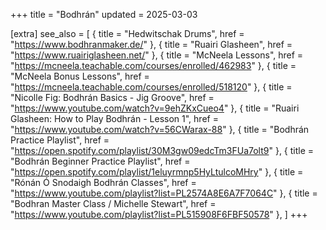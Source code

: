 +++
title = "Bodhrán"
updated = 2025-03-03

[extra]
see_also = [
	{ title = "Hedwitschak Drums", href = "https://www.bodhranmaker.de/" },
    { title = "Ruairi Glasheen", href = "https://www.ruairiglasheen.net/" },
	{ title = "McNeela Lessons", href = "https://mcneela.teachable.com/courses/enrolled/462983" },
	{ title = "McNeela Bonus Lessons", href = "https://mcneela.teachable.com/courses/enrolled/518120" },
	{ title = "Nicolle Fig: Bodhrán Basics - Jig Groove", href = "https://www.youtube.com/watch?v=9ehZKxCueo4" },
	{ title = "Ruairi Glasheen: How to Play Bodhrán - Lesson 1", href = "https://www.youtube.com/watch?v=56CWarax-88" },
	{ title = "Bodhrán Practice Playlist", href = "https://open.spotify.com/playlist/30M3gw09edcTm3FUa7olt9" },
	{ title = "Bodhrán Beginner Practice Playlist", href = "https://open.spotify.com/playlist/1eluyrmnp5HyLtulcoMHry" },
	{ title = "Rónán Ó Snodaigh Bodhrán Classes", href = "https://www.youtube.com/playlist?list=PL2574A8E6A7F7064C" },
	{ title = "Bodhran Master Class / Michelle Stewart", href = "https://www.youtube.com/playlist?list=PL515908F6FBF50578" },
]
+++


